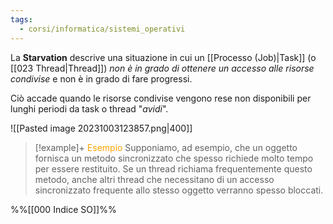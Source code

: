 ```yaml
---
tags:
  - corsi/informatica/sistemi_operativi
---
```

La **Starvation** descrive una situazione in cui un [[Processo (Job)|Task]] (o [[023 Thread|Thread]]) *non è in grado di ottenere un accesso alle risorse condivise* e non è in grado di fare progressi. 

Ciò accade quando le risorse condivise vengono rese non disponibili per lunghi periodi da task o thread "*avidi*". 

![[Pasted image 20231003123857.png|400]]

> [!example]+ <font color="orange">Esempio</font>
>Supponiamo, ad esempio, che un oggetto fornisca un metodo sincronizzato che spesso richiede molto tempo per essere restituito. Se un thread richiama frequentemente questo metodo, anche altri thread che necessitano di un accesso sincronizzato frequente allo stesso oggetto verranno spesso bloccati.


%%[[000 Indice SO]]%%